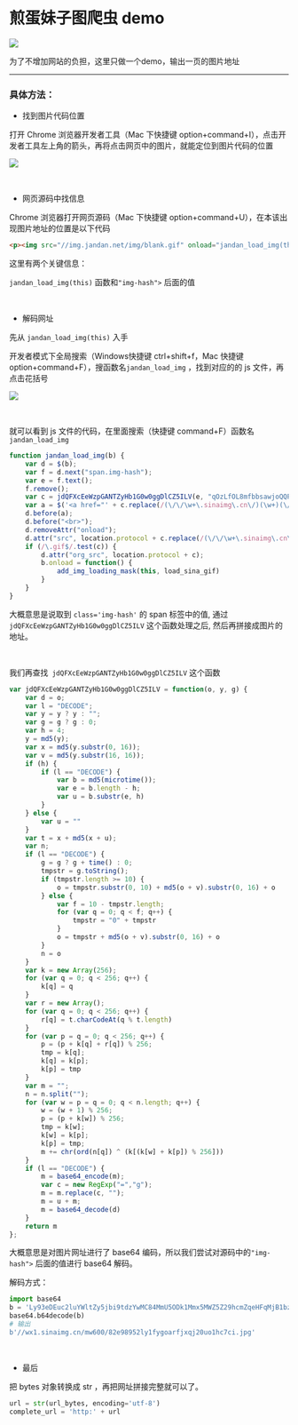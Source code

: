 # 煎蛋妹子图爬虫 demo



![](http://wx1.sinaimg.cn/mw600/82e98952ly1fygoarfjxqj20uo1hc7ci.jpg)

为了不增加网站的负担，这里只做一个demo，输出一页的图片地址
<br>

------

### 具体方法：

- 找到图片代码位置

打开 Chrome 浏览器开发者工具（Mac 下快捷键 option+command+I），点击开发者工具左上角的箭头，再将点击网页中的图片，就能定位到图片代码的位置

![](https://blog-pic-1253208066.file.myqcloud.com/2018-12-24-144607.png)

<br>

- 网页源码中找信息

Chrome 浏览器打开网页源码（Mac 下快捷键 option+command+U），在本该出现图片地址的位置是以下代码

```html
<p><img src="//img.jandan.net/img/blank.gif" onload="jandan_load_img(this)" /><span class="img-hash">Ly93eDEuc2luYWltZy5jbi9tdzYwMC84MmU5ODk1Mmx5MWZ5Z29hcmZqeHFqMjB1bzFoYzdjaS5qcGc=</span></p>
```

这里有两个关键信息：

`jandan_load_img(this)` 函数和`"img-hash">` 后面的值

<br>

- 解码网址

先从 `jandan_load_img(this)` 入手

开发者模式下全局搜索（Windows快捷键 ctrl+shift+f，Mac 快捷键 option+command+F），搜函数名`jandan_load_img` ，找到对应的的 js 文件，再点击花括号

![](https://blog-pic-1253208066.file.myqcloud.com/2018-12-24-151152.png)

<br>

就可以看到 js 文件的代码，在里面搜索（快捷键 command+F）函数名`jandan_load_img`

```javascript
function jandan_load_img(b) {
    var d = $(b);
    var f = d.next("span.img-hash");
    var e = f.text();
    f.remove();
    var c = jdQFXcEeWzpGANTZyHb1G0w0ggDlCZ5ILV(e, "qOzLfOL8mfbbsawjoQQPkWwkakHnOGze");
    var a = $('<a href="' + c.replace(/(\/\/\w+\.sinaimg\.cn\/)(\w+)(\/.+\.(gif|jpg|jpeg))/, "$1large$3") + '" target="_blank" class="view_img_link">[查看原图]</a>');
    d.before(a);
    d.before("<br>");
    d.removeAttr("onload");
    d.attr("src", location.protocol + c.replace(/(\/\/\w+\.sinaimg\.cn\/)(\w+)(\/.+\.gif)/, "$1thumb180$3"));
    if (/\.gif$/.test(c)) {
        d.attr("org_src", location.protocol + c);
        b.onload = function() {
            add_img_loading_mask(this, load_sina_gif)
        }
    }
}
```

大概意思是说取到 `class='img-hash'` 的 span 标签中的值, 通过 `jdQFXcEeWzpGANTZyHb1G0w0ggDlCZ5ILV` 这个函数处理之后, 然后再拼接成图片的地址。

<br>

 我们再查找` jdQFXcEeWzpGANTZyHb1G0w0ggDlCZ5ILV` 这个函数

```javascript
var jdQFXcEeWzpGANTZyHb1G0w0ggDlCZ5ILV = function(o, y, g) {
    var d = o;
    var l = "DECODE";
    var y = y ? y : "";
    var g = g ? g : 0;
    var h = 4;
    y = md5(y);
    var x = md5(y.substr(0, 16));
    var v = md5(y.substr(16, 16));
    if (h) {
        if (l == "DECODE") {
            var b = md5(microtime());
            var e = b.length - h;
            var u = b.substr(e, h)
        }
    } else {
        var u = ""
    }
    var t = x + md5(x + u);
    var n;
    if (l == "DECODE") {
        g = g ? g + time() : 0;
        tmpstr = g.toString();
        if (tmpstr.length >= 10) {
            o = tmpstr.substr(0, 10) + md5(o + v).substr(0, 16) + o
        } else {
            var f = 10 - tmpstr.length;
            for (var q = 0; q < f; q++) {
                tmpstr = "0" + tmpstr
            }
            o = tmpstr + md5(o + v).substr(0, 16) + o
        }
        n = o
    }
    var k = new Array(256);
    for (var q = 0; q < 256; q++) {
        k[q] = q
    }
    var r = new Array();
    for (var q = 0; q < 256; q++) {
        r[q] = t.charCodeAt(q % t.length)
    }
    for (var p = q = 0; q < 256; q++) {
        p = (p + k[q] + r[q]) % 256;
        tmp = k[q];
        k[q] = k[p];
        k[p] = tmp
    }
    var m = "";
    n = n.split("");
    for (var w = p = q = 0; q < n.length; q++) {
        w = (w + 1) % 256;
        p = (p + k[w]) % 256;
        tmp = k[w];
        k[w] = k[p];
        k[p] = tmp;
        m += chr(ord(n[q]) ^ (k[(k[w] + k[p]) % 256]))
    }
    if (l == "DECODE") {
        m = base64_encode(m);
        var c = new RegExp("=","g");
        m = m.replace(c, "");
        m = u + m;
        m = base64_decode(d)
    }
    return m
};
```

大概意思是对图片网址进行了 base64 编码，所以我们尝试对源码中的`"img-hash">` 后面的值进行 base64 解码。

解码方式：

```python
import base64
b = 'Ly93eDEuc2luYWltZy5jbi9tdzYwMC84MmU5ODk1Mmx5MWZ5Z29hcmZqeHFqMjB1bzFoYzdjaS5qcGc='
base64.b64decode(b)
# 输出
b'//wx1.sinaimg.cn/mw600/82e98952ly1fygoarfjxqj20uo1hc7ci.jpg'
```

<br>

- 最后

把 bytes 对象转换成 str ，再把网址拼接完整就可以了。

```python
url = str(url_bytes, encoding='utf-8')
complete_url = 'http:' + url
```

